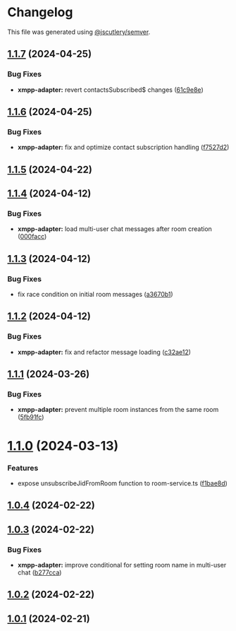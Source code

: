 # Changelog

This file was generated using [@jscutlery/semver](https://github.com/jscutlery/semver).

## [1.1.7](https://github.com/pazznetwork/ngx-chat/compare/xmpp-adapter-1.1.6...xmpp-adapter-1.1.7) (2024-04-25)


### Bug Fixes

* **xmpp-adapter:** revert contactsSubscribed$ changes ([61c9e8e](https://github.com/pazznetwork/ngx-chat/commit/61c9e8ecf255de984b032c5dc1349d64bd7e168b))



## [1.1.6](https://github.com/pazznetwork/ngx-chat/compare/xmpp-adapter-1.1.5...xmpp-adapter-1.1.6) (2024-04-25)


### Bug Fixes

* **xmpp-adapter:** fix and optimize contact subscription handling ([f7527d2](https://github.com/pazznetwork/ngx-chat/commit/f7527d26045dbac51ff715e7999d780490c0030a))



## [1.1.5](https://github.com/pazznetwork/ngx-chat/compare/xmpp-adapter-1.1.4...xmpp-adapter-1.1.5) (2024-04-22)



## [1.1.4](https://github.com/pazznetwork/ngx-chat/compare/xmpp-adapter-1.1.3...xmpp-adapter-1.1.4) (2024-04-12)


### Bug Fixes

* **xmpp-adapter:** load multi-user chat messages after room creation ([000facc](https://github.com/pazznetwork/ngx-chat/commit/000facc84eeebe0fc9cfaa8602ed99051c19f1d3))



## [1.1.3](https://github.com/pazznetwork/ngx-chat/compare/xmpp-adapter-1.1.2...xmpp-adapter-1.1.3) (2024-04-12)


### Bug Fixes

* fix race condition on initial room messages ([a3670b1](https://github.com/pazznetwork/ngx-chat/commit/a3670b1ec50854b1e6dca34fc2f4e11cfc397ee1))



## [1.1.2](https://github.com/pazznetwork/ngx-chat/compare/xmpp-adapter-1.1.1...xmpp-adapter-1.1.2) (2024-04-12)


### Bug Fixes

* **xmpp-adapter:** fix and refactor message loading ([c32ae12](https://github.com/pazznetwork/ngx-chat/commit/c32ae12aa3c2333b0affbf0f362e575683d76cfc))



## [1.1.1](https://github.com/pazznetwork/ngx-chat/compare/xmpp-adapter-1.1.0...xmpp-adapter-1.1.1) (2024-03-26)


### Bug Fixes

* **xmpp-adapter:** prevent multiple room instances from the same room ([5fb91fc](https://github.com/pazznetwork/ngx-chat/commit/5fb91fca5e8ac5fbd09ff2d72fce4907f7ee70da))



# [1.1.0](https://github.com/pazznetwork/ngx-chat/compare/xmpp-adapter-1.0.4...xmpp-adapter-1.1.0) (2024-03-13)


### Features

* expose unsubscribeJidFromRoom function to room-service.ts ([f1bae8d](https://github.com/pazznetwork/ngx-chat/commit/f1bae8db61d1de29eb41c37ac1561030c6e79910))



## [1.0.4](https://github.com/pazznetwork/ngx-chat/compare/xmpp-adapter-1.0.3...xmpp-adapter-1.0.4) (2024-02-22)



## [1.0.3](https://github.com/pazznetwork/ngx-chat/compare/xmpp-adapter-1.0.2...xmpp-adapter-1.0.3) (2024-02-22)


### Bug Fixes

* **xmpp-adapter:** improve conditional for setting room name in multi-user chat ([b277cca](https://github.com/pazznetwork/ngx-chat/commit/b277cca36877614a1fe385490d6c5b41cf8d941e))



## [1.0.2](https://github.com/pazznetwork/ngx-chat/compare/xmpp-adapter-1.0.1...xmpp-adapter-1.0.2) (2024-02-22)



## [1.0.1](https://github.com/pazznetwork/ngx-chat/compare/xmpp-adapter-1.0.0...xmpp-adapter-1.0.1) (2024-02-21)
